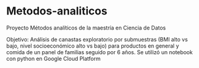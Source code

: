 # Metodos-analiticos
Proyecto Métodos analíticos de la maestría en Ciencia de Datos

Objetivo: Análisis de canastas exploratorio por submuestras (BMI alto vs bajo, nivel socioeconómico alto vs bajo) para productos en general y comida de un panel de familias seguido por 6 años. Se utilizó un notebook con python en Google Cloud Platform
